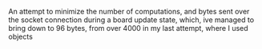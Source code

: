 An attempt to minimize the number of computations, and bytes sent over the socket connection during a board update state, which, ive managed to bring down to 96 bytes, from over 4000 in my last attempt, where I used objects
